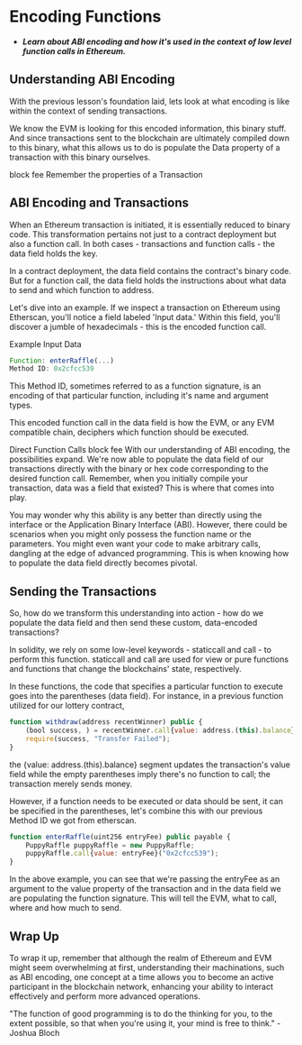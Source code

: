 # Encoding Functions
- ***Learn about ABI encoding and how it's used in the context of low level function calls in Ethereum.***

## Understanding ABI Encoding
With the previous lesson's foundation laid, lets look at what encoding is like within the context of sending transactions.

We know the EVM is looking for this encoded information, this binary stuff. And since transactions sent to the blockchain are ultimately compiled down to this binary, what this allows us to do is populate the Data property of a transaction with this binary ourselves.

block fee
Remember the properties of a Transaction

## ABI Encoding and Transactions
When an Ethereum transaction is initiated, it is essentially reduced to binary code. This transformation pertains not just to a contract deployment but also a function call. In both cases - transactions and function calls - the data field holds the key.

In a contract deployment, the data field contains the contract's binary code. But for a function call, the data field holds the instructions about what data to send and which function to address.

Let's dive into an example. If we inspect a transaction on Ethereum using Etherscan, you'll notice a field labeled 'Input data.' Within this field, you'll discover a jumble of hexadecimals - this is the encoded function call.

Example Input Data

```js
Function: enterRaffle(...)
Method ID: 0x2cfcc539
```

This Method ID, sometimes referred to as a function signature, is an encoding of that particular function, including it's name and argument types.

This encoded function call in the data field is how the EVM, or any EVM compatible chain, deciphers which function should be executed.

Direct Function Calls
block fee
With our understanding of ABI encoding, the possibilities expand. We're now able to populate the data field of our transactions directly with the binary or hex code corresponding to the desired function call. Remember, when you initially compile your transaction, data was a field that existed? This is where that comes into play.

You may wonder why this ability is any better than directly using the interface or the Application Binary Interface (ABI). However, there could be scenarios when you might only possess the function name or the parameters. You might even want your code to make arbitrary calls, dangling at the edge of advanced programming. This is when knowing how to populate the data field directly becomes pivotal.

## Sending the Transactions
So, how do we transform this understanding into action - how do we populate the data field and then send these custom, data-encoded transactions?

In solidity, we rely on some low-level keywords - staticcall and call - to perform this function. staticcall and call are used for view or pure functions and functions that change the blockchains' state, respectively.

In these functions, the code that specifies a particular function to execute goes into the parentheses (data field). For instance, in a previous function utilized for our lottery contract,

```js
function withdraw(address recentWinner) public {
    (bool success, ) = recentWinner.call{value: address.(this).balance}("");
    require(success, "Transfer Failed");
}
```
the {value: address.(this).balance} segment updates the transaction's value field while the empty parentheses imply there's no function to call; the transaction merely sends money.

However, if a function needs to be executed or data should be sent, it can be specified in the parentheses, let's combine this with our previous Method ID we got from etherscan.

```js
function enterRaffle(uint256 entryFee) public payable {
    PuppyRaffle puppyRaffle = new PuppyRaffle;
    puppyRaffle.call{value: entryFee}("0x2cfcc539");
}
```
In the above example, you can see that we're passing the entryFee as an argument to the value property of the transaction and in the data field we are populating the function signature. This will tell the EVM, what to call, where and how much to send.

## Wrap Up
To wrap it up, remember that although the realm of Ethereum and EVM might seem overwhelming at first, understanding their machinations, such as ABI encoding, one concept at a time allows you to become an active participant in the blockchain network, enhancing your ability to interact effectively and perform more advanced operations.

"The function of good programming is to do the thinking for you, to the extent possible, so that when you're using it, your mind is free to think." - Joshua Bloch
